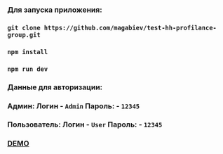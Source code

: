 ### Для запуска приложения:
### `git clone https://github.com/magabiev/test-hh-profilance-group.git`
### `npm install`
### `npm run dev`
### Данные для авторизации:
### Админ: Логин - `Admin` Пароль: - `12345` 
### Пользователь: Логин - `User` Пароль: - `12345` 
### [DEMO](https://evening-ridge-96593.herokuapp.com/)
